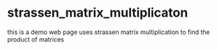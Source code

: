 # strassen_matrix_multiplicaton
this is a demo web page uses strassen matrix multiplication to find the product of matrices
